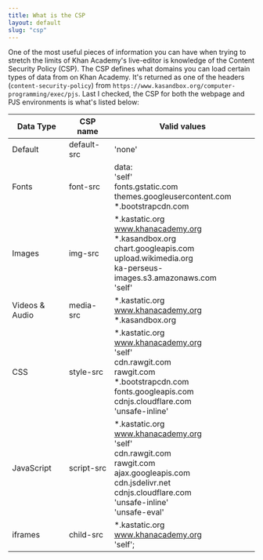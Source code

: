 ```yaml
---
title: What is the CSP
layout: default
slug: "csp"
---
```


One of the most useful pieces of information you can have when trying to stretch the limits of Khan Academy's live-editor is knowledge of the Content Security Policy (CSP). The CSP defines what domains you can load certain types of data from on Khan Academy. It's returned as one of the headers (`content-security-policy`) from `https://www.kasandbox.org/computer-programming/exec/pjs`. Last I checked, the CSP for both the webpage and PJS environments is what's listed below:

Data Type | CSP name | Valid values
--- | --- | --- |
Default | default-src | 'none'
Fonts | font-src |  data:<br>'self'<br>fonts.gstatic.com<br>themes.googleusercontent.com<br>\*.bootstrapcdn.com
Images | img-src | \*.kastatic.org<br>www.khanacademy.org<br>\*.kasandbox.org<br>chart.googleapis.com<br>upload.wikimedia.org<br>ka-perseus-images.s3.amazonaws.com<br>'self'
Videos & Audio | media-src | \*.kastatic.org<br>www.khanacademy.org<br>\*.kasandbox.org
CSS | style-src | \*.kastatic.org<br>www.khanacademy.org<br>'self'<br>cdn.rawgit.com<br>rawgit.com<br>\*.bootstrapcdn.com<br>fonts.googleapis.com<br>cdnjs.cloudflare.com<br>'unsafe-inline'
JavaScript | script-src | \*.kastatic.org<br>www.khanacademy.org<br>'self'<br>cdn.rawgit.com<br>rawgit.com<br>ajax.googleapis.com<br>cdn.jsdelivr.net<br>cdnjs.cloudflare.com<br>'unsafe-inline'<br>'unsafe-eval'
iframes | child-src | \*.kastatic.org<br>www.khanacademy.org<br>'self';
